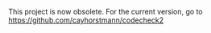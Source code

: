 This project is now obsolete. For the current version, go to https://github.com/cayhorstmann/codecheck2

